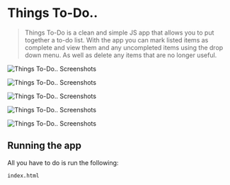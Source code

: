 # Things To-Do..
>Things To-Do is a clean and simple JS app that allows you to put together a to-do list. With the app you can mark listed items as complete and view them and any uncompleted items using the drop down menu. As well as delete any items that are no longer useful. 

![Things To-Do.. Screenshots](/images/things_to-do_pic1.png)

![Things To-Do.. Screenshots](/images/things_to-do_pic2.png)

![Things To-Do.. Screenshots](/images/things_to-do_pic3.png)

![Things To-Do.. Screenshots](/images/things_to-do_pic4.png)

![Things To-Do.. Screenshots](/images/things_to-do_pic5.png)

## Running the app
All you have to do is run the following:
```
index.html
```